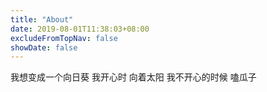 ```yaml
---
title: "About"
date: 2019-08-01T11:38:03+08:00
excludeFromTopNav: false
showDate: false
---
```

我想变成一个向日葵
我开心时
向着太阳
我不开心的时候
嗑瓜子
